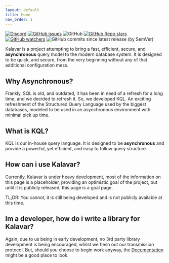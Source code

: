```yaml
---
layout: default
title: Home
nav_order: 1
---
```

[![Discord](https://img.shields.io/discord/792527699771129856)](https://discord.gg/jUGS8UsgUF) [![GitHub issues](https://img.shields.io/github/issues-raw/fatalcenturion/kalavar-core)](https://github.com/fatalcenturion/kalavar-core/issues) ![GitHub](https://img.shields.io/github/license/fatalcenturion/kalavar-core) [![GitHub Repo stars](https://img.shields.io/github/stars/fatalcenturion/kalavar-core)](https://github.com/fatalcenturion/kalavar-core/stargazers) [![GitHub watchers](https://img.shields.io/github/watchers/fatalcenturion/kalavar-core)](https://github.com/fatalcenturion/kalavar-core/watchers) ![GitHub commits since latest release (by SemVer)](https://img.shields.io/github/commits-since/fatalcenturion/kalavar-core/latest?sort=semver)

Kalavar is a project attempting to bring a fast, efficient, secure, and __asynchronous__ query model to the modern database system. It is designed to be quick, and secure, from the very beginning without any of that additional configuration mess.

## Why Asynchronous?
Frankly, SQL is old, and outdated, it has been in need of a refresh for a long time, and we decided to refresh it. So, we developed KQL. An exciting refreshment of the Structured Query Language used by the biggest databases, modeled to be used in an asynchronous environment with minimal pick up time.

## What is KQL?
KQL is our in-house query language. It is designed to be __asynchronous__ and provide a powerful, yet efficient, and easy to follow query structure.

## How can i use Kalavar?
Currently, Kalavar is under heavy development, most of the information on this page is a placeholder, providing an optimistic goal of the project, but until it is publicly released, this page is a goal page.

TL;DR: You cannot, it is still being developed and is not publicly available at this time.

## Im a developer, how do i write a library for Kalavar?
Again, due to us being in early development, no 3rd party library development is being encouraged, whilst we flesh out our transmission protocol. But, should you choose to begin work anyway, the [Documentation](documentation) might be a good place to look.